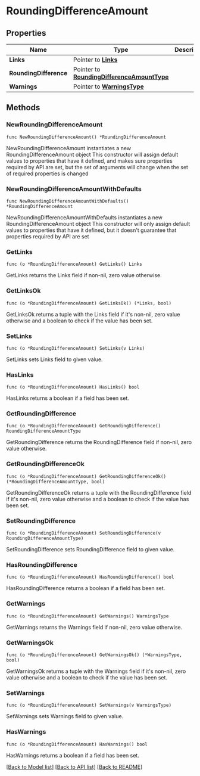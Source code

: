 # RoundingDifferenceAmount

## Properties

Name | Type | Description | Notes
------------ | ------------- | ------------- | -------------
**Links** | Pointer to [**Links**](Links.md) |  | [optional] 
**RoundingDifference** | Pointer to [**RoundingDifferenceAmountType**](RoundingDifferenceAmountType.md) |  | [optional] 
**Warnings** | Pointer to [**WarningsType**](WarningsType.md) |  | [optional] 

## Methods

### NewRoundingDifferenceAmount

`func NewRoundingDifferenceAmount() *RoundingDifferenceAmount`

NewRoundingDifferenceAmount instantiates a new RoundingDifferenceAmount object
This constructor will assign default values to properties that have it defined,
and makes sure properties required by API are set, but the set of arguments
will change when the set of required properties is changed

### NewRoundingDifferenceAmountWithDefaults

`func NewRoundingDifferenceAmountWithDefaults() *RoundingDifferenceAmount`

NewRoundingDifferenceAmountWithDefaults instantiates a new RoundingDifferenceAmount object
This constructor will only assign default values to properties that have it defined,
but it doesn't guarantee that properties required by API are set

### GetLinks

`func (o *RoundingDifferenceAmount) GetLinks() Links`

GetLinks returns the Links field if non-nil, zero value otherwise.

### GetLinksOk

`func (o *RoundingDifferenceAmount) GetLinksOk() (*Links, bool)`

GetLinksOk returns a tuple with the Links field if it's non-nil, zero value otherwise
and a boolean to check if the value has been set.

### SetLinks

`func (o *RoundingDifferenceAmount) SetLinks(v Links)`

SetLinks sets Links field to given value.

### HasLinks

`func (o *RoundingDifferenceAmount) HasLinks() bool`

HasLinks returns a boolean if a field has been set.

### GetRoundingDifference

`func (o *RoundingDifferenceAmount) GetRoundingDifference() RoundingDifferenceAmountType`

GetRoundingDifference returns the RoundingDifference field if non-nil, zero value otherwise.

### GetRoundingDifferenceOk

`func (o *RoundingDifferenceAmount) GetRoundingDifferenceOk() (*RoundingDifferenceAmountType, bool)`

GetRoundingDifferenceOk returns a tuple with the RoundingDifference field if it's non-nil, zero value otherwise
and a boolean to check if the value has been set.

### SetRoundingDifference

`func (o *RoundingDifferenceAmount) SetRoundingDifference(v RoundingDifferenceAmountType)`

SetRoundingDifference sets RoundingDifference field to given value.

### HasRoundingDifference

`func (o *RoundingDifferenceAmount) HasRoundingDifference() bool`

HasRoundingDifference returns a boolean if a field has been set.

### GetWarnings

`func (o *RoundingDifferenceAmount) GetWarnings() WarningsType`

GetWarnings returns the Warnings field if non-nil, zero value otherwise.

### GetWarningsOk

`func (o *RoundingDifferenceAmount) GetWarningsOk() (*WarningsType, bool)`

GetWarningsOk returns a tuple with the Warnings field if it's non-nil, zero value otherwise
and a boolean to check if the value has been set.

### SetWarnings

`func (o *RoundingDifferenceAmount) SetWarnings(v WarningsType)`

SetWarnings sets Warnings field to given value.

### HasWarnings

`func (o *RoundingDifferenceAmount) HasWarnings() bool`

HasWarnings returns a boolean if a field has been set.


[[Back to Model list]](../README.md#documentation-for-models) [[Back to API list]](../README.md#documentation-for-api-endpoints) [[Back to README]](../README.md)


